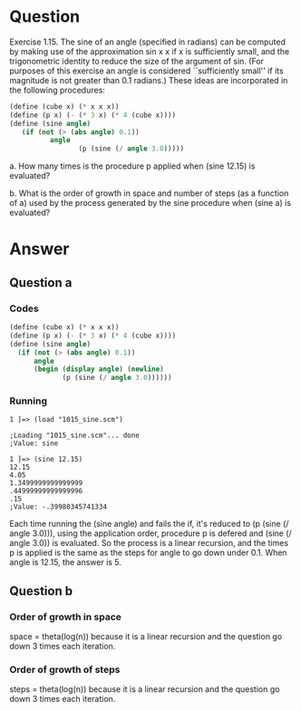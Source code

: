 # Question
Exercise 1.15.  The sine of an angle (specified in radians) can be computed by making use of the approximation sin x  x if x is sufficiently small, and the trigonometric identity to reduce the size of the argument of sin. (For purposes of this exercise an angle is considered ``sufficiently small'' if its magnitude is not greater than 0.1 radians.) These ideas are incorporated in the following procedures:
```scheme
(define (cube x) (* x x x))
(define (p x) (- (* 3 x) (* 4 (cube x))))
(define (sine angle)
   (if (not (> (abs angle) 0.1))
          angle
                 (p (sine (/ angle 3.0)))))
```

a.  How many times is the procedure p applied when (sine 12.15) is evaluated?

b.  What is the order of growth in space and number of steps (as a function of a) used by the process generated by the sine procedure when (sine a) is evaluated?

# Answer
## Question a
### Codes
```scheme
(define (cube x) (* x x x))
(define (p x) (- (* 3 x) (* 4 (cube x))))
(define (sine angle)
  (if (not (> (abs angle) 0.1))
      angle
      (begin (display angle) (newline)
             (p (sine (/ angle 3.0))))))
```
### Running
```
1 ]=> (load "1015_sine.scm")

;Loading "1015_sine.scm"... done
;Value: sine

1 ]=> (sine 12.15)
12.15
4.05
1.3499999999999999
.44999999999999996
.15
;Value: -.39980345741334
```
Each time running the (sine angle) and fails the if, it's reduced to (p (sine (/ angle 3.0))), using the application order, procedure p is defered and (sine (/ angle 3.0)) is evaluated. So the process is a linear recursion, and the times p is applied is the same as the steps for angle to go down under 0.1. When angle is 12.15, the answer is 5.

## Question b
### Order of growth in space 
space = theta(log(n)) because it is a linear recursion and the question go down 3 times each iteration.

### Order of growth of steps
steps = theta(log(n)) because it is a linear recursion and the question go down 3 times each iteration.

